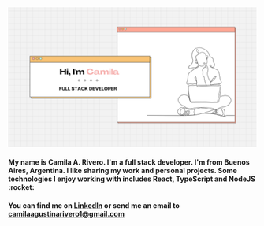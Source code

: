 <img src="https://raw.githubusercontent.com/CamilaAgustinaRivero/CamilaAgustinaRivero/main/Banner.png">
<h4>
  My name is Camila A. Rivero. I'm a full stack developer. I'm from Buenos Aires, Argentina. I like sharing my work and personal projects. Some technologies I enjoy working with includes React, TypeScript and NodeJS :rocket:
</h4>
<h4> You can find me on <a href="https://www.linkedin.com/in/camilaagustinarivero/">LinkedIn</a> or send me an email to <a href="mailto:camilaagustinarivero1@gmail.com">camilaagustinarivero1@gmail.com</a>
